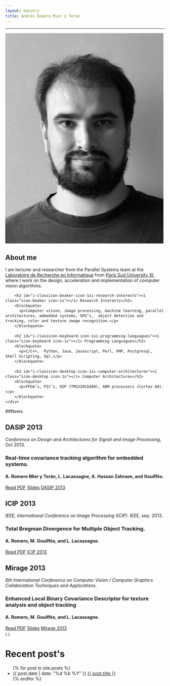 ```yaml
---
layout: masonry
title: Andrés Romero Mier y Terán
---
```

<hr>
<div class="row">
	<div class="span3">
		<img class="img-rounded" src="/static/images/andres3.jpg"/>
	</div>
	<div class="span9">		
		<h2 id="about-me">About me</h2>
		<p>I am lecturer and researcher from the Parallel Systems team at the <a href="http://www.lri.fr">Laboratoire de Recherche en Informatique</a> from <a href="http://www.u-psud.fr">Paris Sud University XI</a>, where I work on the design, acceleration and implementation of computer vision algorithms.</p>

		<h2 id="i-classicon-beaker-icon-1xi-research-interests"><i class="icon-beaker icon-1x"></i> Research Interests</h2>
		<blockquote>
		  <p>Computer vision, image processing, machine learning, parallel architectures, embedded systems, GPU’s,  object detection and tracking, color and texture image recognition.</p>
		</blockquote>

		<h2 id="i-classicon-keyboard-icon-1xi-programming-languagues"><i class="icon-keyboard icon-1x"></i> Programming Languagues</h2>
		<blockquote>
		  <p>C/C++,  Python, Java, Javascript, Perl, PHP, Postgresql, Shell Scripting, Sql.</p>
		</blockquote>

		<h2 id="i-classicon-desktop-icon-1xi-computer-architectures"><i class="icon-desktop icon-1x"></i> Computer Architectures</h2>
		<blockquote>
		  <p>FPGA’s, PIC’s, DSP (TMS320C6400), ARM processors (Cortex A9).</p>
		</blockquote>
	</div>
</div> 

##News
<div class="row">
	<div class="span12">
		<div id="myCarousel" class="carousel slide" style="margin: 0 auto">
			<div class="carousel-inner">
				<div class="item active">
					<div class="hero-unit">
					    <h2>DASIP 2013</h2><em>Conference on Design and Architectures for Signal and Image Processing</em>, Oct 2013.
					    <h3>Real-time covariance tracking algorithm for embedded systems.</h3>
					    <h4>A.&nbsp;Romero Mier&nbsp;y Ter&aacute;n, L.&nbsp;Lacassagne, A.&nbsp;Hassan&nbsp;Zahraee, and
				  Gouiff&egrave;s.</h4>			    
					    <a href="publications/dasip2013.pdf" class="btn btn-large btn-success">Read PDF</a>
					    <a href="publications/slides/dasip2013_slides.pdf" class="btn btn-large btn-info">Slides</a>	
					    <a href="http://www.ecsi.org/dasip-2013" class="btn btn-large btn-default">DASIP 2013</a>
					</div>
				</div>
				<div class="item">
					<div class="hero-unit">
					    <h2>ICIP 2013</h2><em>IEEE, International Conference on Image Processing (ICIP)</em>.
					      IEEE, sep. 2013.
					    <h3>Total Bregman Divergence for Multiple Object Tracking.</h3>
					    <h4>A.&nbsp;Romero, M.&nbsp;Gouiff&egrave;s, and L.&nbsp;Lacassagne.</h4>			    
					    <a href="publications/icip2013.pdf" class="btn btn-large btn-success">Read PDF</a>
					    <a href="http://www.icip13.org/" class="btn btn-large btn-default">ICIP 2013</a>	
					</div>
				</div>
				<div class="item">
					<div class="hero-unit">
					    <h2>Mirage 2013</h2><em>6th International Conference on Computer Vision / Computer Graphics Collaboration Techniques and Applications</em>.			      
					    <h3>Enhanced Local Binary Covariance Descriptor for texture analysis and object tracking</h3> 
					    <h4>A.&nbsp;Romero, M.&nbsp;Gouiff&egrave;s, and L.&nbsp;Lacassagne.</h4>	
					    <a href="publications/mirage2013.pdf" class="btn btn-large btn-success">Read PDF</a>
					    <a href="publications/slides/slides_mirage2013.pdf" class="btn btn-large btn-info">Slides</a>
					    <a href="http://mirage2013.hhi.fraunhofer.de/index.html" class="btn btn-large btn-default">Mirage 2013</a>
					</div>
				</div>
			</div>
			<a class="left carousel-control" href="#myCarousel" data-slide="prev">&lsaquo;</a>
			<a class="right carousel-control" href="#myCarousel" data-slide="next">&rsaquo;</a>
		</div> 
	</div>
</div> 



# Recent post's
<ul class="grid effect-2" id="grid">
  {% for post in site.posts %}
      <li>{{ post.date | date: "%d %b %Y" }} <a href="{{ post.url }}">{{ post.title }}</a></li>
  {% endfor %}
</ul>
